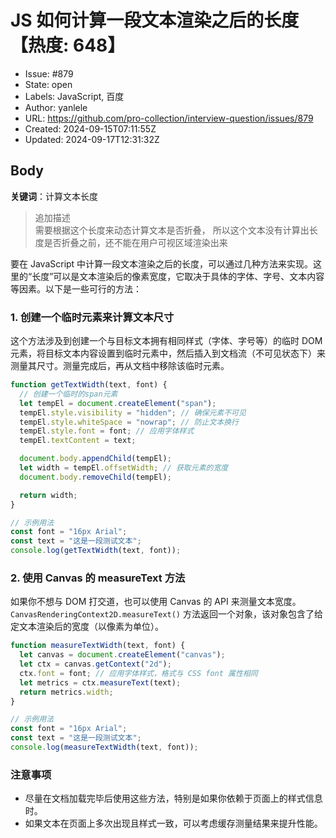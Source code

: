# JS 如何计算一段文本渲染之后的长度【热度: 648】

- Issue: #879
- State: open
- Labels: JavaScript, 百度
- Author: yanlele
- URL: https://github.com/pro-collection/interview-question/issues/879
- Created: 2024-09-15T07:11:55Z
- Updated: 2024-09-17T12:31:32Z

## Body

**关键词**：计算文本长度

> 追加描述  
> 需要根据这个长度来动态计算文本是否折叠， 所以这个文本没有计算出长度是否折叠之前，还不能在用户可视区域渲染出来

要在 JavaScript 中计算一段文本渲染之后的长度，可以通过几种方法来实现。这里的“长度”可以是文本渲染后的像素宽度，它取决于具体的字体、字号、文本内容等因素。以下是一些可行的方法：

### 1. 创建一个临时元素来计算文本尺寸

这个方法涉及到创建一个与目标文本拥有相同样式（字体、字号等）的临时 DOM 元素，将目标文本内容设置到临时元素中，然后插入到文档流（不可见状态下）来测量其尺寸。测量完成后，再从文档中移除该临时元素。

```javascript
function getTextWidth(text, font) {
  // 创建一个临时的span元素
  let tempEl = document.createElement("span");
  tempEl.style.visibility = "hidden"; // 确保元素不可见
  tempEl.style.whiteSpace = "nowrap"; // 防止文本换行
  tempEl.style.font = font; // 应用字体样式
  tempEl.textContent = text;

  document.body.appendChild(tempEl);
  let width = tempEl.offsetWidth; // 获取元素的宽度
  document.body.removeChild(tempEl);

  return width;
}

// 示例用法
const font = "16px Arial";
const text = "这是一段测试文本";
console.log(getTextWidth(text, font));
```

### 2. 使用 Canvas 的 measureText 方法

如果你不想与 DOM 打交道，也可以使用 Canvas 的 API 来测量文本宽度。`CanvasRenderingContext2D.measureText()` 方法返回一个对象，该对象包含了给定文本渲染后的宽度（以像素为单位）。

```javascript
function measureTextWidth(text, font) {
  let canvas = document.createElement("canvas");
  let ctx = canvas.getContext("2d");
  ctx.font = font; // 应用字体样式，格式与 CSS font 属性相同
  let metrics = ctx.measureText(text);
  return metrics.width;
}

// 示例用法
const font = "16px Arial";
const text = "这是一段测试文本";
console.log(measureTextWidth(text, font));
```

### 注意事项

- 尽量在文档加载完毕后使用这些方法，特别是如果你依赖于页面上的样式信息时。
- 如果文本在页面上多次出现且样式一致，可以考虑缓存测量结果来提升性能。


